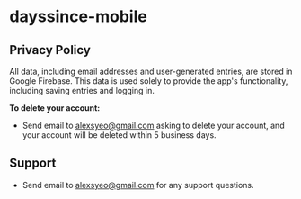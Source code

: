 # dayssince-mobile

## Privacy Policy
All data, including email addresses and user-generated entries, are stored in Google Firebase. This data is used solely to provide the app's functionality, including saving entries and logging in.

**To delete your account:**
- Send email to alexsyeo@gmail.com asking to delete your account, and your account will be deleted within 5 business days.

## Support
- Send email to alexsyeo@gmail.com for any support questions.
